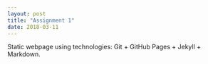 ```yaml
---
layout: post
title: "Assignment 1"
date: 2018-03-11
---
```


Static webpage using technologies: Git + GitHub Pages + Jekyll + Markdown.
